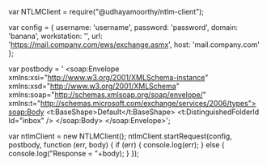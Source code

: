 
var NTLMClient = require("@udhayamoorthy/ntlm-client");

var config = {
    username: 'username',
    password: 'password',
    domain: 'banana',
    workstation: '',
    url: 'https://mail.company.com/ews/exchange.asmx',
    host: 'mail.company.com'
};

var postbody = '<?xml version="1.0" encoding="utf-8"?>    <soap:Envelope xmlns:xsi="http://www.w3.org/2001/XMLSchema-instance" xmlns:xsd="http://www.w3.org/2001/XMLSchema" xmlns:soap="http://schemas.xmlsoap.org/soap/envelope/" xmlns:t="http://schemas.microsoft.com/exchange/services/2006/types">    <soap:Body>        <FindItem xmlns="http://schemas.microsoft.com/exchange/services/2006/messages" xmlns:t="http://schemas.microsoft.com/exchange/services/2006/types" Traversal="Shallow">            <ItemShape>                <t:BaseShape>Default</t:BaseShape>            </ItemShape>            <IndexedPageItemView MaxEntriesReturned="50" Offset="0" BasePoint="Beginning" />            <ParentFolderIds>                <t:DistinguishedFolderId Id="inbox" />            </ParentFolderIds>        </FindItem>    </soap:Body>    </soap:Envelope>';

var ntlmClient = new NTLMClient();
ntlmClient.startRequest(config, postbody, function (err, body) {
    if (err) {
        console.log(err);
    } else {      
    	console.log("Response = "+body);
    }
});
